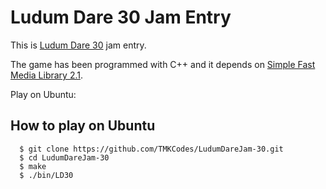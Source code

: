 Ludum Dare 30 Jam Entry
=======================

This is [Ludum Dare 30](http://www.ludumdare.com) jam entry. 

The game has been programmed with C++ and it depends on [Simple Fast Media Library 2.1](http://www.sfml-dev.org).

Play on Ubuntu:

How to play on Ubuntu
---------------------

```
  $ git clone https://github.com/TMKCodes/LudumDareJam-30.git
  $ cd LudumDareJam-30
  $ make
  $ ./bin/LD30
```
